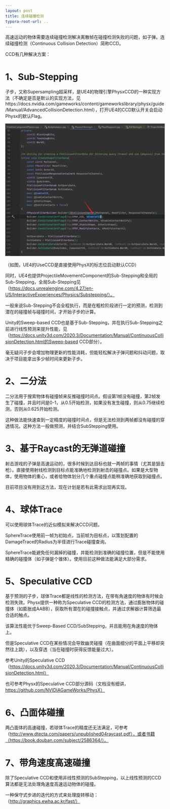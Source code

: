```yaml
---
layout: post
title: 连续碰撞检测
typora-root-url: ..
---
```


高速运动的物体需要连续碰撞检测解决离散帧在碰撞检测失败的问题，如子弹。连续碰撞检测（Continuous Collision Detection）简称CCD。



CCD有几种解决方案：

# 1、Sub-Stepping

子步，又称Supersampling超采样，是UE4的物理引擎PhysxCCD的一种实现方法（不确定是否是默认的实现方法，见https://docs.nvidia.com/gameworks/content/gameworkslibrary/physx/guide/Manual/AdvancedCollisionDetection.html），打开UE4的CCD默认开关会启动Physx的默认Flag。

![image2022-1-18_10-15-18](/assets/postasset/2022-1-18-连续碰撞检测/image2022-1-18_10-15-18.png)

（如图，UE4的UseCCD是直接使用PhysX的标志位启动默认CCD）



同时，UE4也提供ProjectileMovementComponent的Sub-Stepping和全局的Sub-Stepping，全局Sub-Stepping见（https://docs.unrealengine.com/4.27/en-US/InteractiveExperiences/Physics/Substepping/）。

一般来说Sub-Stepping不会全程执行，而是在粗检阶段进行一定的预测，检测到潜在的碰撞帧与碰撞时间，才开始子步的计算。

Unity的Sweep-based CCD也是基于Sub-Stepping，并在执行Sub-Stepping之前进行线性预测来提升性能，见（https://docs.unity3d.com/2020.3/Documentation/Manual/ContinuousCollisionDetection.html的Sweep-based CCD部分）。

毫无疑问子步会增加物理更新的性能消耗，但能轻松解决子弹问题和抖动问题，取决于项目能拿出多少帧时间来更新子步。



# 2、二分法

二分法用于搜索物体有碰撞帧来反推碰撞时间点。假设第1帧没有碰撞，第2帧发生了碰撞，并且时间是0-1，从0.5开始检测，如果没有发生碰撞，则从0.75继续检测，否则从0.625开始检测。

这种做法能快速查到一定精度的碰撞时间点，但是无法检测到两帧都没有碰撞的穿透情况。这种方法一般做预测，并结合SubStepping使用。



# 3、基于Raycast的无弹道碰撞

射击游戏的子弹是高速运动的，很多时候到达目标也就一两帧的事情（尤其是狙击枪）。直接使用射线检测到目标点能准确地检测到射击的碰撞点。如果是大型物体，使用物体的重心，或者给物体划分几个重点碰撞点能稍准确地获取到碰撞点。

目前项目没有用到这方法，现在计划是若有此需求出现再实现。



# 4、球体Trace

可以使用球体Trace的近似模拟来解决CCD问题。

SphereTrace使用前一帧为初始点，当前帧为目标点，以策划配置的DamageTrace的Radius为半径进行Trace碰撞查询。

SphereTrace能避免任何漏掉的碰撞，并能检测到准确的碰撞位置，但是不能使用精确的碰撞体（如子弹是个锥体）。使用目前这种做法能满足大部分需求。



# 5、Speculative CCD

基于预测的子步，球体Trace都是线性的检测方法，在带有角速度的物体有时候会检测失效。Physx提供一种称为Speculative CCD的检测方法，通过膨胀物体的碰撞体（如膨胀成AABB），获取所有潜在的碰撞接触点，并通过求解器计算筛选最合适的触点。

该算法性能优于Sweep-Based CCD/SubStepping，并且能用在角速度的物体上。

但是Speculative CCD在某些情况会导致幽灵碰撞（在曲面细分的平面上平移却突然往上跳），以及穿透（当在碰撞时获得反馈能量过大）。

参考Unity的Speculative CCD（https://docs.unity3d.com/2020.3/Documentation/Manual/ContinuousCollisionDetection.html）

也可参考Physx的Speculative CCD部分源码（文档没有细讲，https://github.com/NVIDIAGameWorks/PhysX）



# 6、凸面体碰撞

两凸面体的高速碰撞，若球体Trace的精度还无法满足，可参考（http://www.dtecta.com/papers/unpublished04raycast.pdf），或者书籍（https://book.douban.com/subject/2586364/）。



# 7、带角速度高速碰撞

除了Speculative CCD和使用非线性预测的SubStepping，以上线性预测的CCD算法都是无法处理角速度高速运动物体的碰撞。

一种保守式步进的迭代的方式来处理旋转移动：（http://graphics.ewha.ac.kr/fast/）
